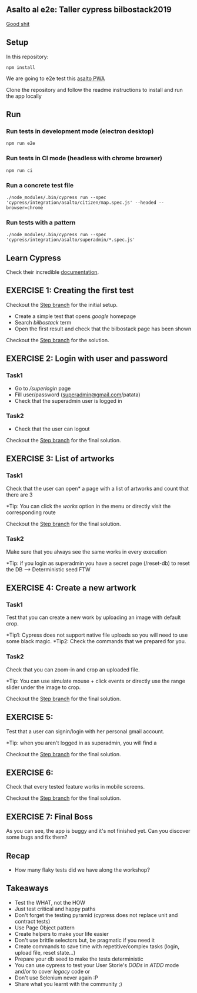 ## Asalto al e2e: Taller cypress bilbostack2019 

[Good shit](https://asalto.firebaseapp.com/#/)

## Setup

In this repository:

`npm install`

We are going to e2e test this [asalto PWA](https://github.com/agualis/asalto)

Clone the repository and follow the readme instructions to install and run the app locally

## Run

### Run tests in development mode (electron desktop)

`npm run e2e`

### Run tests in CI mode (headless with chrome browser)

`npm run ci`

### Run a concrete test file

`./node_modules/.bin/cypress run --spec 'cypress/integration/asalto/citizen/map.spec.js' --headed --browser=chrome`

### Run tests with a pattern

`./node_modules/.bin/cypress run --spec 'cypress/integration/asalto/superadmin/*.spec.js'`

## Learn Cypress

Check their incredible [documentation](https://www.cypress.io/).

## EXERCISE 1: Creating the first test

Checkout the [Step  branch](https://github.com/agualis/asalto-cypress/tree/Exercise1) for the initial setup.     

- Create a simple test that opens *google* homepage
- Search *bilbostack* term
- Open the first result and check that the bilbostack page has been shown

Checkout the [Step  branch](https://github.com/agualis/asalto-cypress/tree/Exercise1-solved) for the solution.     


## EXERCISE 2: Login with user and password

### Task1
- Go to */superlogin* page
- Fill user/password (superadmin@gmail.com/patata)
- Check that the superadmin user is logged in

### Task2
- Check that the user can logout

Checkout the [Step  branch](https://github.com/agualis/asalto-cypress/tree/Exercise2-solved) for the final solution.     

## EXERCISE 3: List of artworks

### Task1
Check that the user can open* a page with a list of artworks and count that there are 3

*Tip: You can click the *works* option in the menu or directly visit the corresponding route

Checkout the [Step  branch](https://github.com/agualis/asalto-cypress/tree/Exercise3-solved) for the final solution.     
 
### Task2
Make sure that you always see the same works in every execution

*Tip: if you login as superadmin you have a secret page (/reset-db) to reset the DB --> Deterministic seed FTW 

## EXERCISE 4: Create a new artwork

### Task1 
Test that you can create a new work by uploading an image with default crop.

*Tip1: Cypress does not support native file uploads so you will need to use some black magic. 
*Tip2: Check the commands that we prepared for you.

### Task2
Check that you can zoom-in and crop an uploaded file. 

*Tip: You can use simulate mouse + click events or directly use the range slider under the image to crop. 

Checkout the [Step  branch](https://github.com/agualis/asalto-cypress/tree/Exercise4-solved) for the final solution.     

## EXERCISE 5:
Test that a user can signin/login with her personal gmail account. 

*Tip: when you aren't logged in as superadmin, you will find a 

Checkout the [Step  branch](https://github.com/agualis/asalto-cypress/tree/Exercise5-solved) for the final solution.     

## EXERCISE 6:

Check that every tested feature works in mobile screens. 


Checkout the [Step  branch](https://github.com/agualis/asalto-cypress/tree/Exercise6-solved) for the final solution.     

## EXERCISE 7: Final Boss

As you can see, the app is buggy and it's not finished yet. 
Can you discover some bugs and fix them?


## Recap
- How many flaky tests did we have along the workshop?


## Takeaways

- Test the WHAT, not the HOW
- Just test critical and happy paths
- Don't forget the testing pyramid (cypress does not replace unit and contract tests)
- Use Page Object pattern
- Create helpers to make your life easier
- Don't use brittle selectors but, be pragmatic if you need it
- Create commands to save time with repetitive/complex tasks (login, upload file, reset state...)
- Prepare your db seed to make the tests deterministic
- You can use cypress to test your User Storie's *DODs* in *ATDD* mode and/or to cover *legacy* code or 
- Don't use Selenium never again :P
- Share what you learnt with the community ;)
